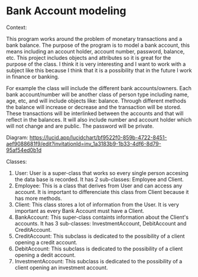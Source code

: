 # Bank Account modeling

Context:

This program works around the problem of monetary transactions and a bank balance. The purpose of the program is to model a bank account, 
this means including an account holder, account number, password, balance, etc. This project includes objects and attributes so it is great 
for the purpose of the class. I think it is very interesting and I want to work with a subject like this because I think that it is a possibility 
that in the future I work in finance or banking.

For example the class will include the different bank accounts/owners. Each bank account/number will be another class of person type including name, age, etc, and will include objects like: balance. Through different methods the balance will increase or decrease and the transaction will be stored. These transactions will be interlinked between the accounts and that will reflect in the balances. It will also include number and account holder which will not change and are public. The password will be private. 

Diagram:
https://lucid.app/lucidchart/bf9522f0-859b-4722-8451-aef9088681f9/edit?invitationId=inv_1a3183b9-1b33-4df6-8d79-95af54ed0b1d

Classes:
1. User: User is a super-class that works so every single person accesing the data base is recorded. It has 2 sub-classes: Employee and Client.
2. Employee: This is a class that derives from User and can access any account. It is important to differenciate this class from Client because it has more methods.
3. Client: This class stores a lot of information from the User. It is very important as every Bank Account must have a Client.
4. BankAccount: This super-class containts information about the Client's accounts. It has 3 sub-classes: InvestmentAccount, DebitAccount and CreditAccount.
5. CreditAccount: This subclass is dedicated to the possibility of a client opening a credit account.
6. DebitAccount: This subclass is dedicated to the possibility of a client opening a dedit account.
7. InvestmentAccount: This subclass is dedicated to the possibility of a client opening an investment account.
